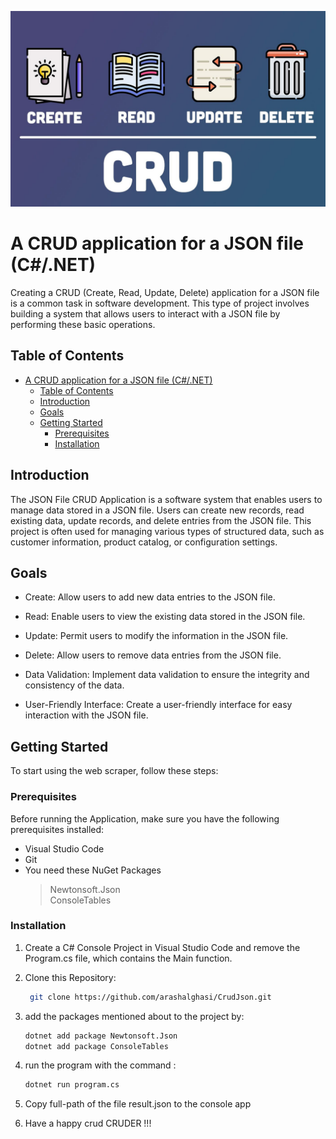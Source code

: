 ![CRUD picture](crud.jpg)
# A CRUD application for a JSON file (C#/.NET)
Creating a CRUD (Create, Read, Update, Delete) application for a JSON file is a common task in software development. This type of project involves building a system that allows users to interact with a JSON file by performing these basic operations. 

## Table of Contents

- [A CRUD application for a JSON file (C#/.NET)](#a-crud-application-for-a-json-file-cnet)
  - [Table of Contents](#table-of-contents)
  - [Introduction](#introduction)
  - [Goals](#goals)
  - [Getting Started](#getting-started)
    - [Prerequisites](#prerequisites)
    - [Installation](#installation)

## Introduction

The JSON File CRUD Application is a software system that enables users to manage data stored in a JSON file. Users can create new records, read existing data, update records, and delete entries from the JSON file. This project is often used for managing various types of structured data, such as customer information, product catalog, or configuration settings.

## Goals  
- Create: Allow users to add new data entries to the JSON file.

- Read: Enable users to view the existing data stored in the JSON file.
- Update: Permit users to modify the information in the JSON file.
- Delete: Allow users to remove data entries from the JSON file.
- Data Validation: Implement data validation to ensure the integrity and consistency of the data.
- User-Friendly Interface: Create a user-friendly interface for easy interaction with the JSON file.

## Getting Started

To start using the web scraper, follow these steps:

### Prerequisites

Before running the Application, make sure you have the following prerequisites installed:

- Visual Studio Code
- Git
- You need these NuGet Packages 
	> Newtonsoft.Json  
	> ConsoleTables  

### Installation

1. Create a C# Console Project in Visual Studio Code and remove the Program.cs file, which contains the Main function.

2. Clone this Repository:

   ```sh
    git clone https://github.com/arashalghasi/CrudJson.git 
   ```  

3. add the packages mentioned about to the project by:  
    ```sh
    dotnet add package Newtonsoft.Json
    dotnet add package ConsoleTables
    ```
4. run the program with the command :

    ```sh
    dotnet run program.cs
    ```
5. Copy full-path of the file result.json to the console app

6. Have a happy crud CRUDER !!!
